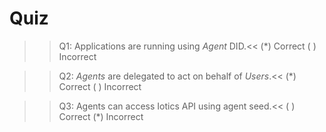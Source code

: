 # Quiz

>>Q1: Applications are running using _Agent_ DID.<<
(*) Correct
( ) Incorrect

>>Q2: _Agents_ are delegated to act on behalf of _Users_.<<
(*) Correct
( ) Incorrect

>>Q3: Agents can access Iotics API using agent seed.<<
( ) Correct
(*) Incorrect
